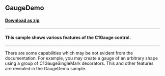 ## GaugeDemo
#### [Download as zip](https://minhaskamal.github.io/DownGit/#/home?url=https://github.com/GrapeCity/ComponentOne-WinForms-Samples/tree/master/NetFramework\Gauge\CS\GaugeDemo)
____
#### This sample shows various features of the C1Gauge control.
____
There are some capabilities which may be not evident from the documentation. For example, you may create a gauge of an arbitrary shape using a group of C1GaugeSingleMark decorators. This and other features are revealed in the GaugeDemo sample. 